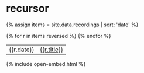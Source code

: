 # recursor
{% assign items = site.data.recordings | sort: 'date' %}
<table>
{% for r in items reversed %}
    <tr>
        <td>{{r.date}}</td>
        <td><a href="{{site.url}}/recordings/{{r.path}}?autoplay=1&loop=1&controls=0">{{r.title}}</a></td>
    </tr>
{% endfor %}
</table>
<script src="https://cdnjs.cloudflare.com/ajax/libs/jquery/3.3.1/jquery.min.js"></script>
{% include open-embed.html %}
